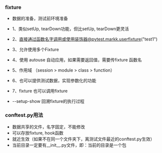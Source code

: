 ### fixture 
- 数据的准备，测试前环境准备

* 1、类似setUp, tearDown功能，但比setUp, tearDown更灵活
* 2、直接通过函数名字调用或使用装饰器@pytest.markk.userfixture("test1")
* 3、允许使用多个Fixture
* 4、使用 autouse 自动应用，如果需要返回值，需要传fixture 函数名
* 5、作用域 （session > module > class > function）
* 6、也可以提供测试数据，实现参数化的功能
* 7、fixture 也可以调用fixture

* --setup-show 回溯fixture的执行过程


### conftest.py用法

- 数据共享的文件，名字固定，不能修改
- 可以存放fixture, hook函数
- 就近生效（如果不在同一个文件夹下，离测试文件最近的conftest.py生效）
- 当前目录一定要有__init__.py文件，即：当前的目录是一个包

